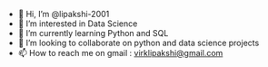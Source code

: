 - 👋 Hi, I’m @lipakshi-2001
- 👀 I’m interested in Data Science
- 🌱 I’m currently learning Python and SQL
- 💞️ I’m looking to collaborate on python and data science projects
- 📫 How to reach me on gmail : virklipakshi@gmail.com 

<!---
lipakshi-2001/lipakshi-2001 is a ✨ special ✨ repository because its `README.md` (this file) appears on your GitHub profile.
You can click the Preview link to take a look at your changes.
--->
